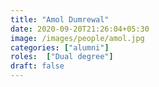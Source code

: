 ```yaml
---
title: "Amol Dumrewal"
date: 2020-09-20T21:26:04+05:30
image: /images/people/amol.jpg
categories: ["alumni"]
roles:  ["Dual degree"]
draft: false
---
```

